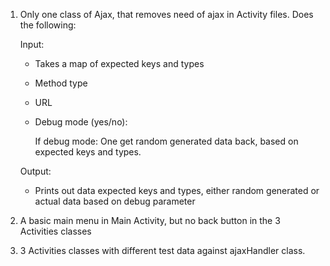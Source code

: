 1. Only one class of Ajax, that removes need of ajax in Activity files. Does the following:
   
    Input:
    - Takes a map of expected keys and types
    - Method type
    - URL
    - Debug mode (yes/no):

      If debug mode: One get random generated data back, based on expected keys and types.
      
    Output:
     - Prints out data expected keys and types, either random generated or actual data based on debug parameter
3. A basic main menu in Main Activity, but no back button in the 3 Activities classes
4. 3 Activities classes with different test data against ajaxHandler class.
